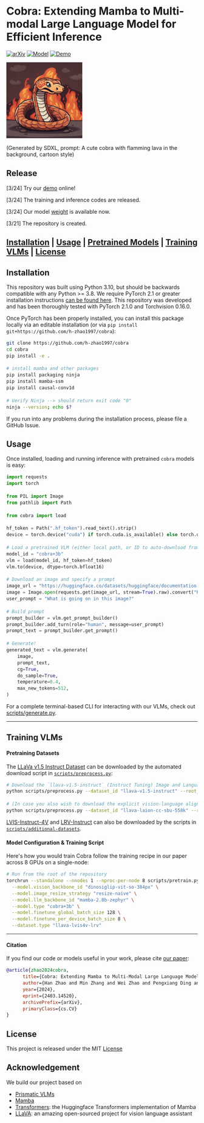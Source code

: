 # Cobra: Extending Mamba to Multi-modal Large Language Model for Efficient Inference

[![arXiv](https://img.shields.io/badge/arXiv-2403.14520-df2a2a.svg?style=for-the-badge)](https://arxiv.org/abs/2403.14520)
[![Model](https://img.shields.io/badge/Model-Huggingface-FFD21E.svg?style=for-the-badge)](https://huggingface.co/han1997/cobra)
[![Demo](https://img.shields.io/badge/Demo-cobra-blue.svg?style=for-the-badge)](https://huggingface.co/spaces/han1997/cobra)

<img src="assets/cobra.png" width="200px">

(Generated by SDXL, prompt: A cute cobra with flamming lava in the background, cartoon style)

## Release
[3/24] Try our [demo](https://huggingface.co/spaces/han1997/cobra) online!

[3/24] The training and inference codes are released.

[3/24] Our model [weight](https://huggingface.co/han1997/cobra) is available now.

[3/21] The repository is created.

[**Installation**](#installation) | [**Usage**](#usage) | [**Pretrained Models**](#pretrained-models) | [**Training VLMs**](#training-vlms) | [**License**](#license)
---

## Installation

This repository was built using Python 3.10, but should be backwards compatible with any Python >= 3.8. We require PyTorch 2.1 or greater installation instructions [can be found here](https://pytorch.org/get-started/locally/). This repository was developed and has been thoroughly tested with PyTorch 2.1.0 and Torchvision 0.16.0.

Once PyTorch has been properly installed, you can install this package locally via an editable installation (or via
`pip install git+https://github.com/h-zhao1997/cobra`):

```bash
git clone https://github.com/h-zhao1997/cobra
cd cobra
pip install -e .

# install mamba and other packages
pip install packaging ninja
pip install mamba-ssm
pip install causal-conv1d

# Verify Ninja --> should return exit code "0"
ninja --version; echo $?
```

If you run into any problems during the installation process, please file a GitHub Issue.

## Usage

Once installed, loading and running inference with pretrained `cobra` models is easy:

```python
import requests
import torch

from PIL import Image
from pathlib import Path

from cobra import load

hf_token = Path(".hf_token").read_text().strip()
device = torch.device("cuda") if torch.cuda.is_available() else torch.device("cpu")

# Load a pretrained VLM (either local path, or ID to auto-download from the HF Hub) 
model_id = "cobra+3b"
vlm = load(model_id, hf_token=hf_token)
vlm.to(device, dtype=torch.bfloat16)

# Download an image and specify a prompt
image_url = "https://huggingface.co/datasets/huggingface/documentation-images/resolve/main/beignets-task-guide.png"
image = Image.open(requests.get(image_url, stream=True).raw).convert("RGB")
user_prompt = "What is going on in this image?"

# Build prompt
prompt_builder = vlm.get_prompt_builder()
prompt_builder.add_turn(role="human", message=user_prompt)
prompt_text = prompt_builder.get_prompt()

# Generate!
generated_text = vlm.generate(
    image,
    prompt_text,
    cg=True,
    do_sample=True,
    temperature=0.4,
    max_new_tokens=512,
)
```

For a complete terminal-based CLI for interacting with our VLMs, check out [scripts/generate.py](scripts/generate.py). 

---

## Training VLMs

#### Pretraining Datasets
The [LLaVa v1.5 Instruct Dataset](https://github.com/haotian-liu/LLaVA/blob/main/docs/Data.md) can be downloaded by the automated download script in [`scripts/preprocess.py`](scripts/preprocess.py):

```bash
# Download the `llava-v1.5-instruct` (Instruct Tuning) Image and Language Data (includes extra post-processing)
python scripts/preprocess.py --dataset_id "llava-v1.5-instruct" --root_dir <PATH-TO-DATA-ROOT>

# (In case you also wish to download the explicit vision-language alignment data)
python scripts/preprocess.py --dataset_id "llava-laion-cc-sbu-558k" --root_dir <PATH-TO-DATA-ROOT>
```

[LVIS-Instruct-4V](https://arxiv.org/abs/2311.07574) and [LRV-Instruct](https://arxiv.org/abs/2306.14565) can also be downloaded by the scripts in [`scripts/additional-datasets`](scripts/additional-datasets).

#### Model Configuration & Training Script
Here's how you would train Cobra follow the training recipe in our paper across 8 GPUs on a single-node: 

```bash
# Run from the root of the repository
torchrun --standalone --nnodes 1 --nproc-per-node 8 scripts/pretrain.py \
  --model.vision_backbone_id "dinosiglip-vit-so-384px" \
  --model.image_resize_strategy "resize-naive" \
  --model.llm_backbone_id "mamba-2.8b-zephyr" \
  --model.type "cobra+3b" \
  --model.finetune_global_batch_size 128 \
  --model.finetune_per_device_batch_size 8 \
  --dataset.type "llava-lvis4v-lrv"
```

---

#### Citation 

If you find our code or models useful in your work, please cite [our paper](https://arxiv.org/abs/2403.14520):

```bibtex
@article{zhao2024cobra,
      title={Cobra: Extending Mamba to Multi-Modal Large Language Model for Efficient Inference}, 
      author={Han Zhao and Min Zhang and Wei Zhao and Pengxiang Ding and Siteng Huang and Donglin Wang},
      year={2024},
      eprint={2403.14520},
      archivePrefix={arXiv},
      primaryClass={cs.CV}
}
```

## License
This project is released under the MIT [License](LICENSE)

## Acknowledgement
We build our project based on
- [Prismatic VLMs](https://github.com/TRI-ML/prismatic-vlms)
- [Mamba](https://github.com/state-spaces/mamba)
- [Transformers](https://github.com/JLTastet/transformers/tree/mamba): the Huggingface Transformers implementation of Mamba
- [LLaVA](https://github.com/haotian-liu/LLaVA): an amazing open-sourced project for vision language assistant
